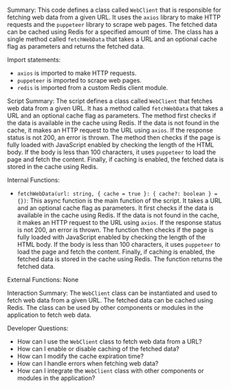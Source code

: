 Summary:
This code defines a class called `WebClient` that is responsible for fetching web data from a given URL. It uses the `axios` library to make HTTP requests and the `puppeteer` library to scrape web pages. The fetched data can be cached using Redis for a specified amount of time. The class has a single method called `fetchWebData` that takes a URL and an optional cache flag as parameters and returns the fetched data.

Import statements:
- `axios` is imported to make HTTP requests.
- `puppeteer` is imported to scrape web pages.
- `redis` is imported from a custom Redis client module.

Script Summary:
The script defines a class called `WebClient` that fetches web data from a given URL. It has a method called `fetchWebData` that takes a URL and an optional cache flag as parameters. The method first checks if the data is available in the cache using Redis. If the data is not found in the cache, it makes an HTTP request to the URL using `axios`. If the response status is not 200, an error is thrown. The method then checks if the page is fully loaded with JavaScript enabled by checking the length of the HTML body. If the body is less than 100 characters, it uses `puppeteer` to load the page and fetch the content. Finally, if caching is enabled, the fetched data is stored in the cache using Redis.

Internal Functions:
- `fetchWebData(url: string, { cache = true }: { cache?: boolean } = {})`: This async function is the main function of the script. It takes a URL and an optional cache flag as parameters. It first checks if the data is available in the cache using Redis. If the data is not found in the cache, it makes an HTTP request to the URL using `axios`. If the response status is not 200, an error is thrown. The function then checks if the page is fully loaded with JavaScript enabled by checking the length of the HTML body. If the body is less than 100 characters, it uses `puppeteer` to load the page and fetch the content. Finally, if caching is enabled, the fetched data is stored in the cache using Redis. The function returns the fetched data.

External Functions:
None

Interaction Summary:
The `WebClient` class can be instantiated and used to fetch web data from a given URL. The fetched data can be cached using Redis. The class can be used by other components or modules in the application to fetch web data.

Developer Questions:
- How can I use the `WebClient` class to fetch web data from a URL?
- How can I enable or disable caching of the fetched data?
- How can I modify the cache expiration time?
- How can I handle errors when fetching web data?
- How can I integrate the `WebClient` class with other components or modules in the application?